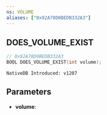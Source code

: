 ```yaml
---
ns: VOLUME
aliases: ["0x92A78D0BEDB332A3"]
---
```

## DOES_VOLUME_EXIST

```c
// 0x92A78D0BEDB332A3
BOOL DOES_VOLUME_EXIST(int volume);
```

```
NativeDB Introduced: v1207
```

## Parameters
* **volume**:
